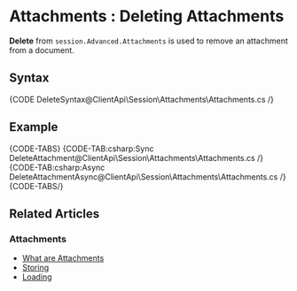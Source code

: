 # Attachments : Deleting Attachments

**Delete** from `session.Advanced.Attachments` is used to remove an attachment from a document.

## Syntax

{CODE DeleteSyntax@ClientApi\Session\Attachments\Attachments.cs /}

## Example

{CODE-TABS}
{CODE-TAB:csharp:Sync DeleteAttachment@ClientApi\Session\Attachments\Attachments.cs /}
{CODE-TAB:csharp:Async DeleteAttachmentAsync@ClientApi\Session\Attachments\Attachments.cs /}
{CODE-TABS/}

## Related Articles

### Attachments

- [What are Attachments](../../../client-api/session/attachments/what-are-attachments)
- [Storing](../../../client-api/session/attachments/storing)
- [Loading](../../../client-api/session/attachments/loading)
